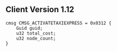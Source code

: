 ## Client Version 1.12

```rust,ignore
cmsg CMSG_ACTIVATETAXIEXPRESS = 0x0312 {
    Guid guid;    
    u32 total_cost;    
    u32 node_count;    
}

```
